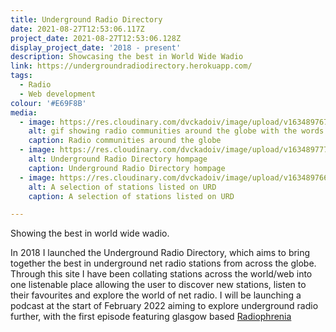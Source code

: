 ```yaml
---
title: Underground Radio Directory
date: 2021-08-27T12:53:06.117Z
project_date: 2021-08-27T12:53:06.128Z
display_project_date: '2018 - present'
description: Showcasing the best in World Wide Wadio
link: https://undergroundradiodirectory.herokuapp.com/
tags:
  - Radio
  - Web development
colour: '#E69F8B'
media:
  - image: https://res.cloudinary.com/dvckadoiv/image/upload/v1634897671/Soft%20Refresh/URD/urd_gif_fl24ys.gif
    alt: gif showing radio communities around the globe with the words underground radio directory appears
    caption: Radio communities around the globe
  - image: https://res.cloudinary.com/dvckadoiv/image/upload/v1634897778/Soft%20Refresh/URD/URD-homepage-pichi_p7qgqn.jpg
    alt: Underground Radio Directory hompage
    caption: Underground Radio Directory hompage
  - image: https://res.cloudinary.com/dvckadoiv/image/upload/v1634897663/Soft%20Refresh/URD/URD-stations_r5xxg5.png
    alt: A selection of stations listed on URD
    caption: A selection of stations listed on URD

---
```

Showing the best in world wide wadio.

In 2018 I launched the Underground Radio Directory, which aims to bring together the best in underground net radio stations from across the globe. Through this site I have been collating stations across the world/web into one listenable place allowing the user to discover new stations, listen to their favourites and explore the world of net radio. I will be launching a podcast at the start of February 2022 aiming to explore underground radio further, with the first episode featuring glasgow based [Radiophrenia](https://radiophrenia.scot/)